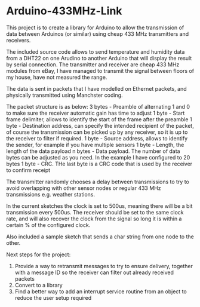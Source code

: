 # Arduino-433MHz-Link
This project is to create a library for Arduino to allow the transmission of data between Arduinos (or similar) using cheap 433 MHz transmitters and receivers.

The included source code allows to send temperature and humidity data from a DHT22 on one Arudino to another Arduino that will display the result by serial connection.
The transmitter and receiver are cheap 433 MHz modules from eBay, I have managed to transmit the signal between floors of my house, have not measured the range.

The data is sent in packets that I have modelled on Ethernet packets, and physically transmitted using Manchster coding.

The packet structure is as below:
3 bytes - Preamble of alternating 1 and 0 to make sure the receiver automatic gain has time to adjust
1 byte - Start frame delimiter, allows to identify the start of the frame after the preamble
1 byte - Destination address, can specify the intended recipient of the packet, of course the transmission can be picked up by any receiver, so it is up to the receiver to filter if required.
1 byte - Source address, allows to identify the sender, for example if you have multiple sensors
1 byte - Length, the length of the data payload
n bytes - Data payload.  The number of data bytes can be adjusted as you need.  In the example I have configured to 20 bytes
1 byte - CRC.  THe last byte is a CRC code that is used by the receiver to confirm receipt

The transmitter randomly chooses a delay between transmissions to try to avoid overlapping with other sensor nodes or regular 433 MHz transmissions e.g. weather stations.

In the current sketches the clock is set to 500us, meaning there will be a bit transmission every 500us.  The receiver should be set to the same clock rate, and will also recover the clock from the signal so long it is within a certain % of the configured clock.

Also included a sample sketch that sends a char string from one node to the other.

Next steps for the project:
1) Provide a way to retransmit messages to try to ensure delivery, together with a message ID so the receiver can filter out already received packets
2) Convert to a library
3) Find a better way to add an interrupt service routine from an object to reduce the user setup required
